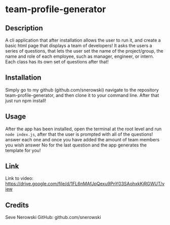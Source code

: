 # team-profile-generator

## Description
A cli application that after installation allows the user to run it, and create a basic html page that displays a team of developers!
It asks the users a series of questions, that lets the user set the name of the project/group, the name and role of each employee, such as manager, engineer, or intern. Each class has its own set of questions after that!

## Installation
Simply go to my github (github.com/snerowski) navigate to the repository team-profile-generator, and then clone it to your command line. After that just run npm install!

## Usage 
After the app has been installed, open the terminal at the root level and run `node index.js`, after that the user is prompted with all of the questions! answer each one and once you have added the amount of team members you wish answer No for the last question and the app generates the template for you!

## Link 
Link to video: https://drive.google.com/file/d/1FL6nMAfJpQexu9PnY03SAohxkKjRGWUT/view

## Credits 
Seve Nerowski 
GitHub: github.com/snerowski
